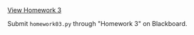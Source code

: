---
---

[View Homework 3](homework03.html)  

Submit ````homework03.py```` through "Homework 3" on Blackboard.


